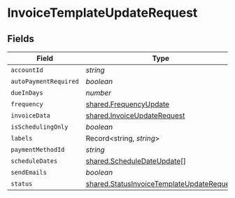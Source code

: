 # InvoiceTemplateUpdateRequest


## Fields

| Field                                                                                                         | Type                                                                                                          | Required                                                                                                      | Description                                                                                                   |
| ------------------------------------------------------------------------------------------------------------- | ------------------------------------------------------------------------------------------------------------- | ------------------------------------------------------------------------------------------------------------- | ------------------------------------------------------------------------------------------------------------- |
| `accountId`                                                                                                   | *string*                                                                                                      | :heavy_minus_sign:                                                                                            | N/A                                                                                                           |
| `autoPaymentRequired`                                                                                         | *boolean*                                                                                                     | :heavy_minus_sign:                                                                                            | N/A                                                                                                           |
| `dueInDays`                                                                                                   | *number*                                                                                                      | :heavy_minus_sign:                                                                                            | N/A                                                                                                           |
| `frequency`                                                                                                   | [shared.FrequencyUpdate](../../../sdk/models/shared/frequencyupdate.md)                                       | :heavy_minus_sign:                                                                                            | N/A                                                                                                           |
| `invoiceData`                                                                                                 | [shared.InvoiceUpdateRequest](../../../sdk/models/shared/invoiceupdaterequest.md)                             | :heavy_minus_sign:                                                                                            | N/A                                                                                                           |
| `isSchedulingOnly`                                                                                            | *boolean*                                                                                                     | :heavy_minus_sign:                                                                                            | N/A                                                                                                           |
| `labels`                                                                                                      | Record<string, *string*>                                                                                      | :heavy_minus_sign:                                                                                            | N/A                                                                                                           |
| `paymentMethodId`                                                                                             | *string*                                                                                                      | :heavy_minus_sign:                                                                                            | N/A                                                                                                           |
| `scheduleDates`                                                                                               | [shared.ScheduleDateUpdate](../../../sdk/models/shared/scheduledateupdate.md)[]                               | :heavy_minus_sign:                                                                                            | N/A                                                                                                           |
| `sendEmails`                                                                                                  | *boolean*                                                                                                     | :heavy_minus_sign:                                                                                            | N/A                                                                                                           |
| `status`                                                                                                      | [shared.StatusInvoiceTemplateUpdateRequest](../../../sdk/models/shared/statusinvoicetemplateupdaterequest.md) | :heavy_minus_sign:                                                                                            | N/A                                                                                                           |